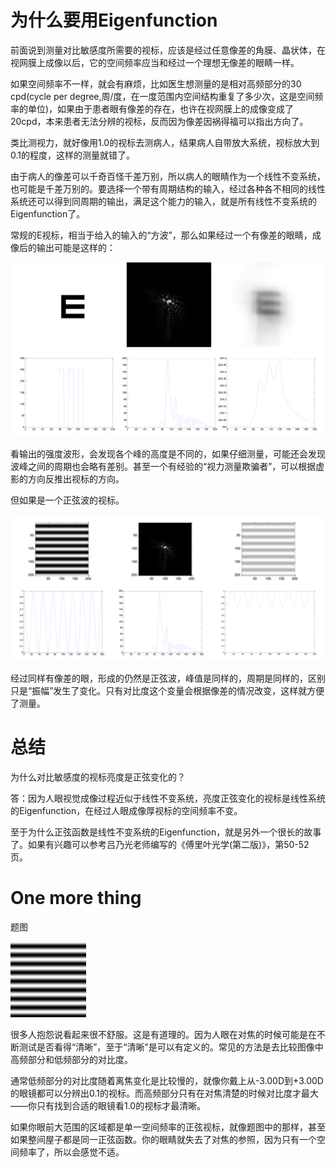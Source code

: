 <!--
.. title: 为什么对比敏感度的视标亮度是正弦变化的？(5)
.. slug: wei-shi-yao-dui-bi-min-gan-du-de-shi-biao-liang-du-shi-zheng-xian-bian-hua-de-5
.. date: 2017-12-19 01:11:00 UTC+08:00
.. tags: CSF, 教程, 现代眼科医生知识扩展包
.. category: ophthalmology
.. link:
.. description:
.. type: text
-->
# 为什么要用Eigenfunction

前面说到测量对比敏感度所需要的视标，应该是经过任意像差的角膜、晶状体，在视网膜上成像以后，它的空间频率应当和经过一个理想无像差的眼睛一样。

如果空间频率不一样，就会有麻烦，比如医生想测量的是相对高频部分的30 cpd(cycle per degree,周/度，在一度范围内空间结构重复了多少次，这是空间频率的单位)，如果由于患者眼有像差的存在，也许在视网膜上的成像变成了20cpd，本来患者无法分辨的视标，反而因为像差因祸得福可以指出方向了。

类比测视力，就好像用1.0的视标去测病人，结果病人自带放大系统，视标放大到0.1的程度，这样的测量就错了。

由于病人的像差可以千奇百怪千差万别，所以病人的眼睛作为一个线性不变系统，也可能是千差万别的。要选择一个带有周期结构的输入，经过各种各不相同的线性系统还可以得到同周期的输出，满足这个能力的输入，就是所有线性不变系统的Eigenfunction了。

常规的E视标，相当于给入的输入的“方波”，那么如果经过一个有像差的眼睛，成像后的输出可能是这样的：

![E_MTF](/images/CSF/E_MTF.png)

看输出的强度波形，会发现各个峰的高度是不同的，如果仔细测量，可能还会发现波峰之间的周期也会略有差别。甚至一个有经验的“视力测量欺骗者”，可以根据虚影的方向反推出视标的方向。

但如果是一个正弦波的视标。

![sin_MTF](/images/CSF/sin_MTF.png)

经过同样有像差的眼，形成的仍然是正弦波，峰值是同样的，周期是同样的，区别只是“振幅”发生了变化。只有对比度这个变量会根据像差的情况改变，这样就方便了测量。

# 总结

为什么对比敏感度的视标亮度是正弦变化的？

答：因为人眼视觉成像过程近似于线性不变系统，亮度正弦变化的视标是线性系统的Eigenfunction，在经过人眼成像厚视标的空间频率不变。

至于为什么正弦函数是线性不变系统的Eigenfunction，就是另外一个很长的故事了。如果有兴趣可以参考吕乃光老师编写的《傅里叶光学(第二版)》，第50-52页。

# One more thing

题图

![stripe_0.21](/images/CSF/stripe_0.21.jpg)

很多人抱怨说看起来很不舒服。这是有道理的。因为人眼在对焦的时候可能是在不断测试是否看得“清晰”，至于“清晰”是可以有定义的。常见的方法是去比较图像中高频部分和低频部分的对比度。

通常低频部分的对比度随着离焦变化是比较慢的，就像你戴上从-3.00D到+3.00D的眼镜都可以分辨出0.1的视标。而高频部分只有在对焦清楚的时候对比度才最大——你只有找到合适的眼镜看1.0的视标才最清晰。

如果你眼前大范围的区域都是单一空间频率的正弦视标，就像题图中的那样，甚至如果整间屋子都是同一正弦函数。你的眼睛就失去了对焦的参照，因为只有一个空间频率了，所以会感觉不适。
